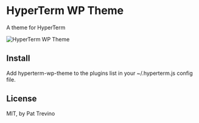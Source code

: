 # HyperTerm WP Theme
A theme for HyperTerm

![HyperTerm WP Theme](https://cloud.githubusercontent.com/assets/19519411/16993884/dc98e39c-4e6a-11e6-8323-531eded3dae9.png)

## Install
Add hyperterm-wp-theme to the plugins list in your ~/.hyperterm.js config file.

## License
MIT, by Pat Trevino